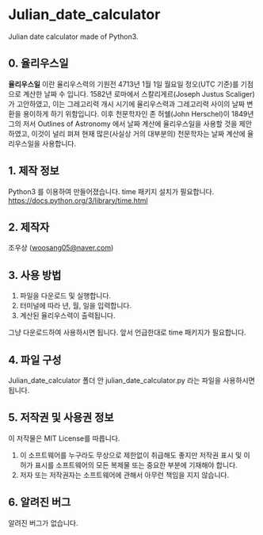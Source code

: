# Julian_date_calculator
Julian date calculator made of Python3.

## 0. 율리우스일
**율리우스일** 이란 율리우스력의 기원전 4713년 1월 1일 월요일 정오(UTC 기준)를 기점으로 계산한 날짜 수 입니다.
1582년 로마에서 스칼리게르(Joseph Justus Scaliger)가 고안하였고, 이는 그레고리력 개시 시기에 율리우스력과 그레고리력 사이의 날짜 변환을 용이하게 하기 위함입니다. 
이후 천문학자인 존 허쉘(John Herschel)이 1849년 그의 저서 Outlines of Astronomy 에서 날짜 계산에 율리우스일을 사용할 것을 제안하였고, 이것이 널리 펴져 현재 많은(사실상 거의 대부분의) 천문학자는 날짜 계산에 율리우스일을 사용합니다.

## 1. 제작 정보
Python3 를 이용하여 만들어졌습니다. 
time 패키지 설치가 필요합니다. https://docs.python.org/3/library/time.html

## 2. 제작자
조우상 (woosang05@naver.com)

## 3. 사용 방법
1. 파일을 다운로드 및 실행합니다.
2. 터미널에 따라 년, 월, 일을 입력합니다.
3. 계산된 율리우스력이 출력됩니다. 

그냥 다운로드하여 사용하시면 됩니다. 앞서 언급한대로 time 패키지가 필요합니다.

## 4. 파일 구성
Julian_date_calculator 폴더 안 julian_date_calculator.py 라는 파일을 사용하시면 됩니다. 

## 5. 저작권 및 사용권 정보
이 저작물은 MIT License를 따릅니다.     
1. 이 소프트웨어를 누구라도 무상으로 제한없이 취급해도 좋지만 저작권 표시 및 이 허가 표시를 소프트웨어의 모든 복제물 또는 중요한 부분에 기재해야 합니다. 
2. 저자 또는 저작권자는 소프트웨어에 관해서 아무런 책임을 지지 않습니다.

## 6. 알려진 버그
알려진 버그가 없습니다.
